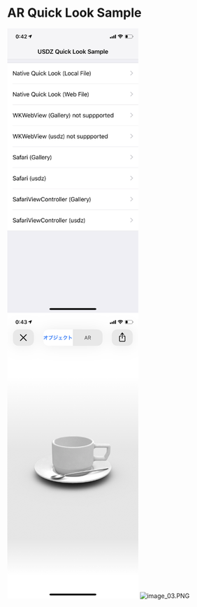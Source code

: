 # AR Quick Look Sample

<img src="https://github.com/shtnkgm/ARQuickLook/raw/master/docs/image_01.PNG" alt="image_01.PNG" width="300px" /> <img src="https://github.com/shtnkgm/ARQuickLook/raw/master/docs/image_02.PNG" alt="image_02.PNG" width="300px" /> <img src="https://github.com/shtnkgm/ARQuickLook/raw/master/docs/image_03.PNG" alt="image_03.PNG" width="300px" />
